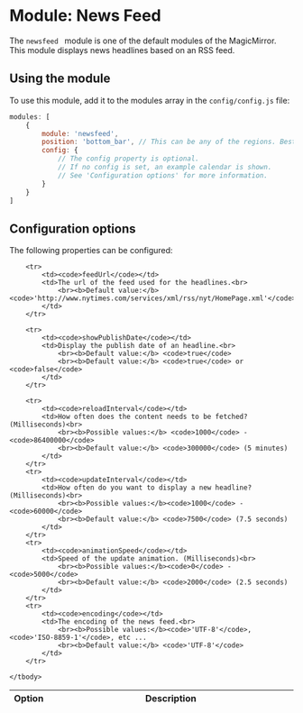 # Module: News Feed
The `newsfeed ` module is one of the default modules of the MagicMirror.
This module displays news headlines based on an RSS feed.

## Using the module

To use this module, add it to the modules array in the `config/config.js` file:
````javascript
modules: [
	{
		module: 'newsfeed',
		position: 'bottom_bar',	// This can be any of the regions. Best results in center regions.
		config: {
			// The config property is optional.
			// If no config is set, an example calendar is shown.
			// See 'Configuration options' for more information.
		}
	}
]
````

## Configuration options

The following properties can be configured:


<table width="100%">
	<!-- why, markdown... -->
	<thead>
		<tr>
			<th>Option</th>
			<th width="100%">Description</th>
		</tr>
	<thead>
	<tbody>

		<tr>
			<td><code>feedUrl</code></td>
			<td>The url of the feed used for the headlines.<br>
				<br><b>Default value:</b> <code>'http://www.nytimes.com/services/xml/rss/nyt/HomePage.xml'</code>
			</td>
		</tr>

		<tr>
			<td><code>showPublishDate</code></td>
			<td>Display the publish date of an headline.<br>
				<br><b>Default value:</b> <code>true</code>
				<br><b>Default value:</b> <code>true</code> or <code>false</code>
			</td>
		</tr>

		<tr>
			<td><code>reloadInterval</code></td>
			<td>How often does the content needs to be fetched? (Milliseconds)<br>
				<br><b>Possible values:</b> <code>1000</code> - <code>86400000</code>
				<br><b>Default value:</b> <code>300000</code> (5 minutes)
			</td>
		</tr>
		<tr>
			<td><code>updateInterval</code></td>
			<td>How often do you want to display a new headline? (Milliseconds)<br>
				<br><b>Possible values:</b><code>1000</code> - <code>60000</code>
				<br><b>Default value:</b> <code>7500</code> (7.5 seconds)
			</td>
		</tr>
		<tr>
			<td><code>animationSpeed</code></td>
			<td>Speed of the update animation. (Milliseconds)<br>
				<br><b>Possible values:</b><code>0</code> - <code>5000</code>
				<br><b>Default value:</b> <code>2000</code> (2.5 seconds)
			</td>
		</tr>
		<tr>
			<td><code>encoding</code></td>
			<td>The encoding of the news feed.<br>
				<br><b>Possible values:</b><code>'UTF-8'</code>, <code>'ISO-8859-1'</code>, etc ...
				<br><b>Default value:</b> <code>'UTF-8'</code> 
			</td>
		</tr>

	</tbody>
</table>
